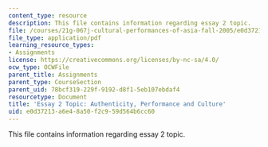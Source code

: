 ```yaml
---
content_type: resource
description: This file contains information regarding essay 2 topic.
file: /courses/21g-067j-cultural-performances-of-asia-fall-2005/e0d37213a6e48a50f2c959d564b6cc60_MIT21G_067JF05_essay2auth.pdf
file_type: application/pdf
learning_resource_types:
- Assignments
license: https://creativecommons.org/licenses/by-nc-sa/4.0/
ocw_type: OCWFile
parent_title: Assignments
parent_type: CourseSection
parent_uid: 78bcf319-229f-9192-d8f1-5eb107ebdaf4
resourcetype: Document
title: 'Essay 2 Topic: Authenticity, Performance and Culture'
uid: e0d37213-a6e4-8a50-f2c9-59d564b6cc60
---
```

This file contains information regarding essay 2 topic.